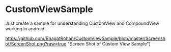 # CustomViewSample

Just create a sample for understanding CustomView and CompoundView working in android.

https://github.com/BhagatRohan/CustomViewSample/blob/master/Screenshot/ScreenShot.png?raw=true "Screen Shot of Custom View Sample")

